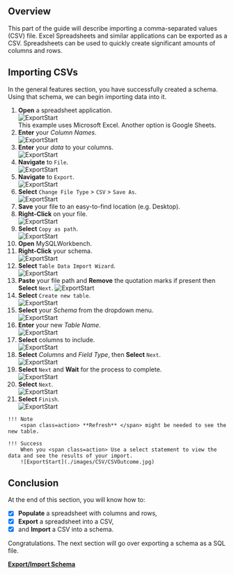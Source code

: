 ## Overview

This part of the guide will describe importing a comma-separated values (CSV) file. Excel Spreadsheets and similar applications can be exported as a CSV. Spreadsheets can be used to quickly create significant amounts of columns and rows.

## Importing CSVs

In the general features section, you have successfully created a schema. Using that schema, we can begin importing data into it.
>
1. <span class=action>**Open**</span> a spreadsheet application.  
![ExportStart](./images/CSV/CSVSpreadsheet.jpg)  
    This example uses Microsoft Excel. Another option is Google Sheets.  
2. <span class=action>**Enter**</span> your *Column Names*.  
![ExportStart](./images/CSV/CSVColumnNames.jpg)
3. <span class=action>**Enter**</span> your *data* to your columns.  
![ExportStart](./images/CSV/CSVColumnData.jpg)
4. <span class=action>**Navigate**</span> to `File`.  
![ExportStart](./images/CSV/CSVNavFile.jpg)
5. <span class=action>**Navigate**</span> to `Export`.  
![ExportStart](./images/CSV/CSVNavToExport.jpg)
6. <span class=action>**Select**</span> `Change File Type` > `CSV` > `Save As`.  
![ExportStart](./images/CSV/CSVSaveFileType.jpg)
7. <span class=action>**Save**</span> your file to an easy-to-find location (e.g. Desktop).
8. <span class=action>**Right-Click** on your file.  
![ExportStart](./images/CSV/CSVIcon.jpg)
9. <span class=action>**Select**</span> `Copy as path`.  
![ExportStart](./images/CSV/CSVCopyAsPath.jpg)
10. <span class=action>**Open**</span> MySQLWorkbench.
11. <span class=action>**Right-Click**</span> your schema.  
![ExportStart](./images/CSV/CSVRClickSchema.jpg)
12. <span class=action>**Select**</span> `Table Data Import Wizard`.  
![ExportStart](./images/CSV/CSVImportWIzard.jpg)
13. <span class=action>**Paste**</span> your file path and <span class=action>**Remove**</span> the quotation marks if present then <span class=action>**Select**</span> `Next`.
![ExportStart](./images/CSV/CSVPasteFilePath.jpg)
14. <span class=action>**Select**</span> `Create new table`.  
![ExportStart](./images/CSV/CSVCreateNewTable.jpg)
15. <span class=action>**Select**</span> your *Schema* from the dropdown menu.  
![ExportStart](./images/CSV/CSVSelectSchema.jpg)
16. <span class=action>**Enter**</span> your new *Table Name*.  
![ExportStart](./images/CSV/CSVInputTableName.jpg)
17. <span class=action>**Select**</span> columns to include.  
![ExportStart](./images/CSV/CSVSelectColumns.jpg)
18. <span class=action>**Select**</span> *Columns* and *Field Type*, then <span class=action>**Select**</span> `Next`.  
![ExportStart](./images/CSV/CSVSelectColumnFields.jpg)
19. <span class=action>**Select**</span> `Next` and <span class=action>**Wait**</span> for the process to complete.  
![ExportStart](./images/CSV/CSVFinishNext.jpg)
20. <span class=action>**Select**</span> `Next`.  
![ExportStart](./images/CSV/CSVFinishResults.jpg)
21. <span class=action>**Select**</span> `Finish`.  
![ExportStart](./images/CSV/CSVFinishFinal.jpg)
>
    !!! Note
        <span class=action> **Refresh** </span> might be needed to see the new table.
>
    !!! Success
        When you <span class=action> Use a select statement to view the data and see the results of your import.  
        ![ExportStart](./images/CSV/CSVOutcome.jpg)

## Conclusion

At the end of this section, you will know how to:

- [X] <span class=action>**Populate**</span> a spreadsheet with columns and rows,
- [X] <span class=action>**Export**</span> a spreadsheet into a CSV,
- [X] and <span class=action>**Import**</span> a CSV into a schema.

Congratulations. The next section will go over exporting a schema as a SQL file.

**[Export/Import Schema](Emily_SQL_TASKS.md)**
